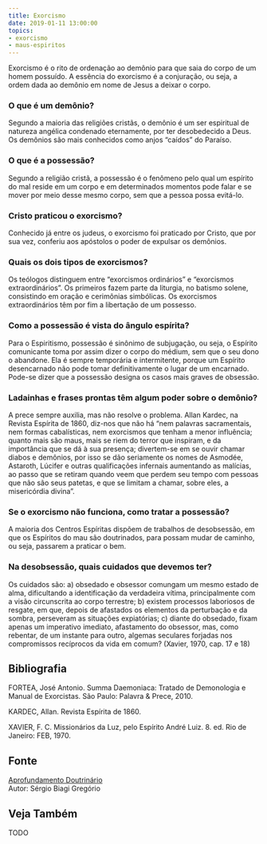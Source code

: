 ```yaml
---
title: Exorcismo
date: 2019-01-11 13:00:00
topics: 
- exorcismo
- maus-espiritos
---
```


Exorcismo é o rito de ordenação ao demônio para que saia do corpo de um
homem possuído. A essência do exorcismo é a conjuração, ou seja, a ordem
dada ao demônio em nome de Jesus a deixar o corpo.

### O que é um demônio?
Segundo a maioria das religiões cristãs, o demônio é um ser espiritual
de natureza angélica condenado eternamente, por ter desobedecido a Deus.
Os demônios são mais conhecidos como anjos “caídos” do Paraíso.

### O que é a possessão?
Segundo a religião cristã, a possessão é o fenômeno pelo qual um
espírito do mal reside em um corpo e em determinados momentos pode falar
e se mover por meio desse mesmo corpo, sem que a pessoa possa evitá-lo.

### Cristo praticou o exorcismo?
Conhecido já entre os judeus, o exorcismo foi praticado por Cristo, que
por sua vez, conferiu aos apóstolos o poder de expulsar os demônios.

### Quais os dois tipos de exorcismos?
Os teólogos distinguem entre “exorcismos ordinários” e “exorcismos
extraordinários”. Os primeiros fazem parte da liturgia, no batismo
solene, consistindo em oração e cerimônias simbólicas. Os exorcismos
extraordinários têm por fim a libertação de um possesso.

### Como a possessão é vista do ângulo espírita?
Para o Espiritismo, possessão é sinônimo de subjugação, ou seja, o
Espírito comunicante toma por assim dizer o corpo do médium, sem que o
seu dono o abandone. Ela é sempre temporária e intermitente, porque um
Espírito desencarnado não pode tomar definitivamente o lugar de um
encarnado. Pode-se dizer que a possessão designa os casos mais graves de
obsessão.

### Ladainhas e frases prontas têm algum poder sobre o demônio?
A prece sempre auxilia, mas não resolve o problema. Allan Kardec, na
Revista Espírita de 1860, diz-nos que não há “nem palavras
sacramentais, nem formas cabalísticas, nem exorcismos que tenham a menor
influência; quanto mais são maus, mais se riem do terror que inspiram, e
da importância que se dá à sua presença; divertem-se em se ouvir chamar
diabos e demônios, por isso se dão seriamente os nomes de Asmodée,
Astaroth, Lúcifer e outras qualificações infernais aumentando as
malícias, ao passo que se retiram quando veem que perdem seu tempo com
pessoas que não são seus patetas, e que se limitam a chamar, sobre eles,
a misericórdia divina”.

### Se o exorcismo não funciona, como tratar a possessão?
A maioria dos Centros Espíritas dispõem de trabalhos de desobsessão, em
que os Espíritos do mau são doutrinados, para possam mudar de caminho,
ou seja, passarem a praticar o bem.

### Na desobsessão, quais cuidados que devemos ter?
Os cuidados são: a) obsedado e obsessor comungam um mesmo estado de
alma, dificultando a identificação da verdadeira vítima, principalmente
com a visão circunscrita ao corpo terrestre; b) existem processos
laboriosos de resgate, em que, depois de afastados os elementos da
perturbação e da sombra, perseveram as situações expiatórias; c) diante
do obsedado, fixam apenas um imperativo imediato, afastamento do
obsessor, mas, como rebentar, de um instante para outro, algemas
seculares forjadas nos compromissos recíprocos da vida em comum?
(Xavier, 1970, cap. 17 e 18)

## Bibliografia

FORTEA, José Antonio. Summa Daemoniaca: Tratado de Demonologia e
Manual de Exorcistas. São Paulo: Palavra & Prece, 2010.

KARDEC, Allan. Revista Espírita de 1860.

XAVIER, F. C. Missionários da Luz, pelo Espírito André Luiz. 8. ed.
Rio de Janeiro: FEB, 1970.

## Fonte
[Aprofundamento Doutrinário](https://sites.google.com/view/aprofundamentodoutrinario/exorcismo-e-espiritismo)  
Autor: Sérgio Biagi Gregório



## Veja Também
TODO


